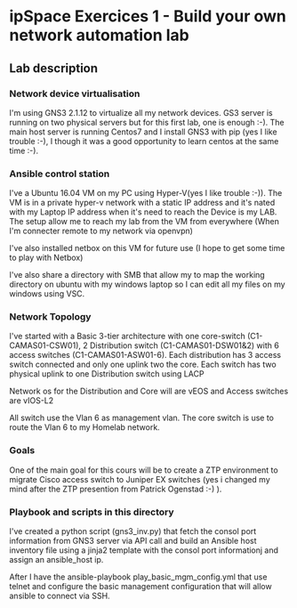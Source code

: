 # ipSpace Exercices 1 - Build your own network automation lab
## Lab description
### Network device virtualisation
I'm using GNS3 2.1.12 to virtualize all my network devices.
GS3 server is running on two physical servers but for this first lab, one is enough :-).
The main host server is running Centos7 and I install GNS3 with pip (yes I like trouble :-), I though it was a good opportunity to learn centos at the same time :-). 

### Ansible control station
I've a Ubuntu 16.04 VM on my PC using Hyper-V(yes I like trouble :-)). The VM is in a private hyper-v network with a static IP address and it's nated with my Laptop IP address when it's need to reach the Device is my LAB. The setup allow me to reach my lab from the VM from everywhere (When I'm connecter remote to my network via openvpn)

I've also installed netbox on this VM for future use (I hope to get some time to play with Netbox)

I've also share a directory with SMB that allow my to map the working directory on ubuntu with my windows laptop so I can edit all my files on my windows using VSC. 

### Network Topology
I've started with a Basic 3-tier architecture  with one core-switch (C1-CAMAS01-CSW01), 2 Distribution switch (C1-CAMAS01-DSW01&2) with 6 access switches (C1-CAMAS01-ASW01-6). Each distribution has 3 access switch connected and only one uplink two the core. 
Each switch has two physical uplink to one Distribution switch using LACP

Network os for the Distribution and Core will are vEOS and Access switches are vIOS-L2

All switch use the Vlan 6 as management vlan. The core switch is use to route the Vlan 6 to my Homelab network. 

### Goals
One of the main goal for this cours will be to create a ZTP environment to migrate Cisco access switch to Juniper EX switches (yes i changed my mind after the ZTP presention from Patrick Ogenstad :-) ).

### Playbook and scripts in this directory
I've created a python script (gns3_inv.py) that fetch the consol port information from GNS3 server via API call and build an Ansible host inventory file using a jinja2 template with the consol port informationj and assign an ansible_host ip. 

After I have the ansible-playbook play_basic_mgm_config.yml that use telnet and configure the basic management configuration that will allow ansible to connect via SSH.  
